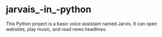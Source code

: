 # jarvais_-in_-python
This Python project is a basic voice assistant named Jarvis. It can open websites, play music, and read news headlines.
